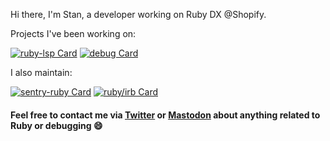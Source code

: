 Hi there, I'm Stan, a developer working on Ruby DX @Shopify.

Projects I've been working on:

[![ruby-lsp Card](https://github-readme-stats.vercel.app/api/pin/?username=Shopify&repo=ruby-lsp&theme=buefy&show_owner=true)](https://github.com/shopify/ruby-lsp)
[![debug Card](https://github-readme-stats.vercel.app/api/pin/?username=ruby&repo=debug&theme=buefy&show_owner=true)]([https://github.com/shopify/ruby-lsp](https://github.com/ruby/debug))

I also maintain:

[![sentry-ruby Card](https://github-readme-stats.vercel.app/api/pin/?username=getsentry&repo=sentry-ruby&theme=buefy&show_owner=true)](https://github.com/getsentry/sentry-ruby)
[![ruby/irb Card](https://github-readme-stats.vercel.app/api/pin/?username=ruby&repo=irb&theme=buefy&show_owner=true)](https://github.com/ruby/irb)


#### Feel free to contact me via [Twitter](https://twitter.com/_st0012) or <a rel="me" href="https://ruby.social/@st0012">Mastodon</a> about anything related to Ruby or debugging 😄
